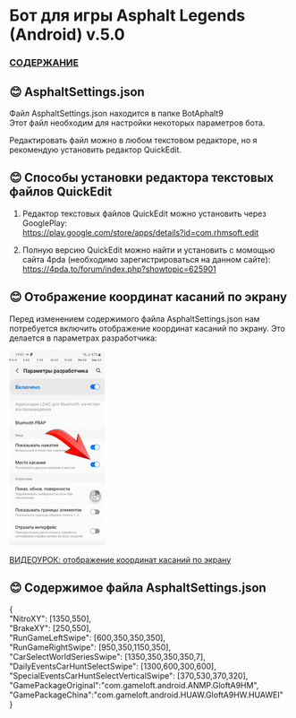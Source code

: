 # __Бот для игры Asphalt Legends (Android) v.5.0__

### [СОДЕРЖАНИЕ](https://github.com/AUTOPILOTyoutube/bot-asphalt-legends-android/blob/main/README.md)  

 ## 😊 AsphaltSettings.json

Файл AsphaltSettings.json находится в папке BotAphalt9  
Этот файл необходим для настройки некоторых параметров бота.

Редактировать файл можно в любом текстовом редакторе, но я рекомендую установить редактор QuickEdit.

## 😊 Способы установки редактора текстовых файлов QuickEdit

1. Редактор текстовых файлов QuickEdit можно установить через GooglePlay:  
https://play.google.com/store/apps/details?id=com.rhmsoft.edit

2. Полную версию QuickEdit можно найти и установить с момощью сайта 4pda (необходимо зарегистрироваться на данном сайте):  
https://4pda.to/forum/index.php?showtopic=625901  


## 😊 Отображение координат касаний по экрану  
Перед изменением содержимого файла AsphaltSettings.json нам потребуется включить отображение координат касаний по экрану. Это делается в параметрах разработчика:

![Иллюстрация к проекту](https://github.com/autopilotyoutube/bot-asphalt-legends-android/raw/main/files/pictures/09_AsphaltSettings/01_show_cordinats.png)  

[ВИДЕОУРОК: отображение координат касаний по экрану](https://youtu.be/7DOHhMlvm54)



## 😊 Содержимое файла AsphaltSettings.json  

{  
    "NitroXY": [1350,550],  
    "BrakeXY": [250,550],  
    "RunGameLeftSwipe": [600,350,350,350],  
    "RunGameRightSwipe": [950,350,1150,350],  
    "CarSelectWorldSeriesSwipe": [1350,350,350,350,7],  
    "DailyEventsCarHuntSelectSwipe": [1300,600,300,600],  
    "SpecialEventsCarHuntSelectVerticalSwipe": [370,530,370,320],  
    "GamePackageOriginal":"com.gameloft.android.ANMP.GloftA9HM",  
    "GamePackageChina":"com.gameloft.android.HUAW.GloftA9HW.HUAWEI"  
}

